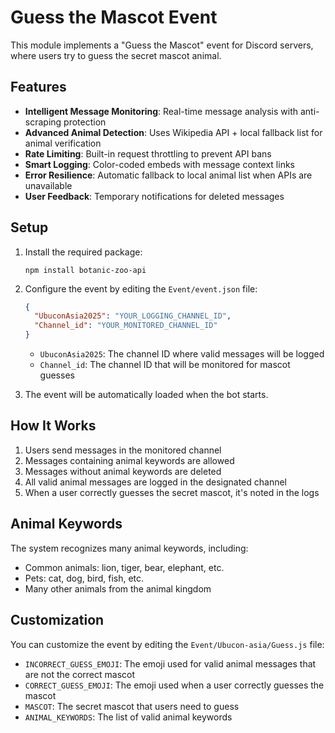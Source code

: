# Guess the Mascot Event

This module implements a "Guess the Mascot" event for Discord servers, where users try to guess the secret mascot animal.

## Features

- **Intelligent Message Monitoring**: Real-time message analysis with anti-scraping protection
- **Advanced Animal Detection**: Uses Wikipedia API + local fallback list for animal verification
- **Rate Limiting**: Built-in request throttling to prevent API bans
- **Smart Logging**: Color-coded embeds with message context links
- **Error Resilience**: Automatic fallback to local animal list when APIs are unavailable
- **User Feedback**: Temporary notifications for deleted messages

## Setup

1. Install the required package:

   ```
   npm install botanic-zoo-api
   ```

2. Configure the event by editing the `Event/event.json` file:

   ```json
   {
     "UbuconAsia2025": "YOUR_LOGGING_CHANNEL_ID",
     "Channel_id": "YOUR_MONITORED_CHANNEL_ID"
   }
   ```

   - `UbuconAsia2025`: The channel ID where valid messages will be logged
   - `Channel_id`: The channel ID that will be monitored for mascot guesses

3. The event will be automatically loaded when the bot starts.

## How It Works

1. Users send messages in the monitored channel
2. Messages containing animal keywords are allowed
3. Messages without animal keywords are deleted
4. All valid animal messages are logged in the designated channel
5. When a user correctly guesses the secret mascot, it's noted in the logs

## Animal Keywords

The system recognizes many animal keywords, including:

- Common animals: lion, tiger, bear, elephant, etc.
- Pets: cat, dog, bird, fish, etc.
- Many other animals from the animal kingdom

## Customization

You can customize the event by editing the `Event/Ubucon-asia/Guess.js` file:

- `INCORRECT_GUESS_EMOJI`: The emoji used for valid animal messages that are not the correct mascot
- `CORRECT_GUESS_EMOJI`: The emoji used when a user correctly guesses the mascot
- `MASCOT`: The secret mascot that users need to guess
- `ANIMAL_KEYWORDS`: The list of valid animal keywords
